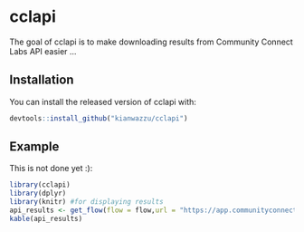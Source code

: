 
<!-- README.md is generated from README.Rmd. Please edit that file -->

# cclapi

<!-- badges: start -->
<!-- badges: end -->

The goal of cclapi is to make downloading results from Community Connect
Labs API easier …

## Installation

You can install the released version of cclapi with:

``` r
devtools::install_github("kianwazzu/cclapi")
```

## Example

This is not done yet :):

``` r
library(cclapi)
library(dplyr)
library(knitr) #for displaying results
api_results <- get_flow(flow = flow,url = "https://app.communityconnectlabs.com/api/v2/contacts_report.json?flow=",key=key)
kable(api_results)
```
